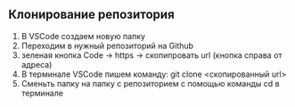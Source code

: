 ## Клонирование репозитория
1. В VSCode создаем новую папку 
2. Переходим в нужный репозиторий на Github
3. зеленая кнопка Code -> https -> скопипровать url (кнопка справа от адреса)
4. В терминале VSCode пишем команду:
git clone <скопированный url>
5. Сменьть папку на папку с репозиторием с помощью команды cd в терминале

